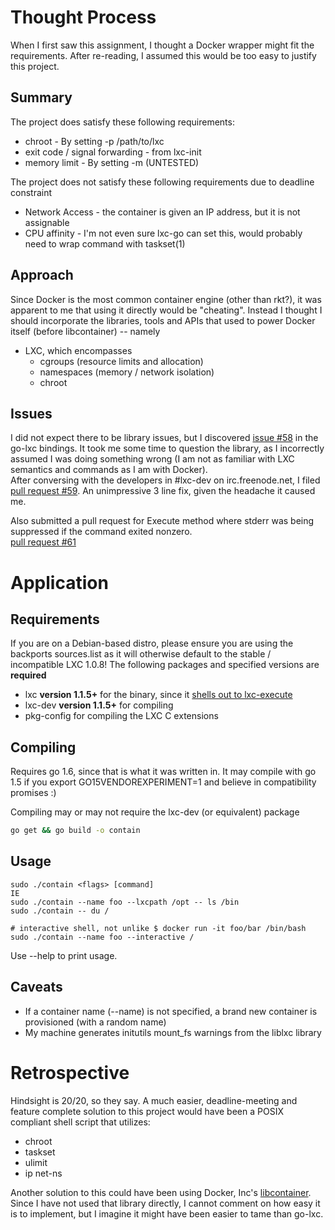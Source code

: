 # Thought Process
When I first saw this assignment, I thought a Docker wrapper might fit the 
requirements. After re-reading, I assumed this would be too easy to justify 
this project.  

## Summary
The project does satisfy these following requirements:
* chroot - By setting -p /path/to/lxc
* exit code / signal forwarding - from lxc-init
* memory limit - By setting -m <bytes> (UNTESTED)

The project does not satisfy these following requirements due to deadline constraint
* Network Access - the container is given an IP address, but it is not assignable
* CPU affinity - I'm not even sure lxc-go can set this, would probably need
to wrap command with taskset(1)

## Approach
Since Docker is the most common container engine (other than rkt?), it was apparent 
to me that using it directly would be "cheating". Instead I thought I should incorporate 
the libraries, tools and APIs that used to power Docker itself (before libcontainer) 
-- namely
* LXC, which encompasses
    * cgroups (resource limits and allocation)
    * namespaces (memory / network isolation)
    * chroot

## Issues
I did not expect there to be library issues, but I discovered 
[issue #58](https://github.com/lxc/go-lxc/issues/58) in the go-lxc bindings.
It took me some time to question the library, as I incorrectly assumed 
I was doing something wrong (I am not as familiar with LXC semantics and commands 
as I am with Docker).  
After conversing with the developers in #lxc-dev on irc.freenode.net, I filed 
[pull request #59](https://github.com/lxc/go-lxc/pull/59). An unimpressive 3 
line fix, given the headache it caused me.

Also submitted a pull request for Execute method where stderr was being 
suppressed if the command exited nonzero.  
[pull request #61](https://github.com/lxc/go-lxc/pull/61)

# Application
## Requirements
If you are on a Debian-based distro, please ensure you are using the backports 
sources.list as it will otherwise default to the stable / incompatible LXC 1.0.8!
The following packages and specified versions are **required**
* lxc **version 1.1.5+** for the binary, since it [shells out to lxc-execute](https://github.com/lxc/go-lxc/blob/v2/container.go#L461-L473) 
* lxc-dev **version 1.1.5+** for compiling
* pkg-config for compiling the LXC C extensions

## Compiling
Requires go 1.6, since that is what it was written in. It may compile 
with go 1.5 if you export GO15VENDOREXPERIMENT=1 and believe in compatibility 
promises :)

Compiling may or may not require the lxc-dev (or equivalent) package 
```sh
go get && go build -o contain
```

## Usage
```
sudo ./contain <flags> [command]
IE
sudo ./contain --name foo --lxcpath /opt -- ls /bin
sudo ./contain -- du /

# interactive shell, not unlike $ docker run -it foo/bar /bin/bash
sudo ./contain --name foo --interactive /
```

Use --help to print usage.

## Caveats
* If a container name (--name) is not specified, a brand new container is 
provisioned (with a random name)
* My machine generates initutils mount_fs warnings from the liblxc library

# Retrospective
Hindsight is 20/20, so they say. A much easier, deadline-meeting and 
feature complete solution to this project would have been a POSIX compliant
shell script that utilizes:
* chroot
* taskset
* ulimit
* ip net-ns

Another solution to this could have been using Docker, Inc's 
[libcontainer](https://github.com/opencontainers/runc/tree/master/libcontainer).
Since I have not used that library directly, I cannot comment on how easy it is 
to implement, but I imagine it might have been easier to tame than go-lxc.
